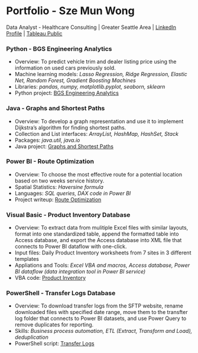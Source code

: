 # Portfolio - Sze Mun Wong
Data Analyst - Healthcare Consulting | Greater Seattle Area | [LinkedIn Profile](https://www.linkedin.com/in/sze-mun-wong) | [Tableau Public](https://public.tableau.com/app/profile/sze.mun.wong)
  
### Python - BGS Engineering Analytics
- Overview: To predict vehicle trim and dealer listing price using the information on used cars previously sold.
- Machine learning models: *Lasso Regression, Ridge Regression, Elastic Net, Random Forest, Gradient Boosting Machines*
- Libraries: *pandas, numpy, matplotlib.pyplot, seaborn, sklearn*
- Python project: [BGS Engineering Analytics](https://github.com/cmunwong/BGS-Engineering-Analytics)

### Java - Graphs and Shortest Paths
- Overview: To develop a graph representation and use it to implement Dijkstra’s algorithm for finding shortest paths.
- Collection and List interfaces: *ArrayList, HashMap, HashSet, Stack*
- Packages: *java.util, java.io*
- Java project: [Graphs and Shortest Paths](https://github.com/cmunwong/Graphs-and-Shortest-Paths)
  
### Power BI - Route Optimization
- Overview: To choose the most effective route for a potential location based on two weeks service history. 
- Spatial Statistics: *Haversine formula*
- Languages: *SQL queries, DAX code in Power BI*
- Project writeup: [Route Optimization](https://github.com/cmunwong/projects/blob/main/route_optimization_project.pdf)

### Visual Basic - Product Inventory Database
- Overview: To extract data from mulitiple Excel files with similar layouts, format into one standardized table, append the formatted table into Access database, and export the Access database into XML file that connects to Power BI dataflow with one-click.
- Input files: Daily Product Inventory worksheets from 7 sites in 3 different templates
- Appliations and Tools: *Excel VBA and macros, Access database, Power BI dataflow (data integration tool in Power BI service)*
- VBA code: [Product Inventory](https://github.com/cmunwong/projects/blob/main/product_inventory_vba)

### PowerShell - Transfer Logs Database
- Overview: To download transfer logs from the SFTP website, rename downloaded files with specified date range, move them to the transfter log folder that connects to Power BI datasets, and use Power Query to remove duplicates for reporting.
- Skills: *Business process automation, ETL (Extract, Transform and Load), deduplication*
- PowerShell script: [Transfer Logs](https://github.com/cmunwong/projects)
